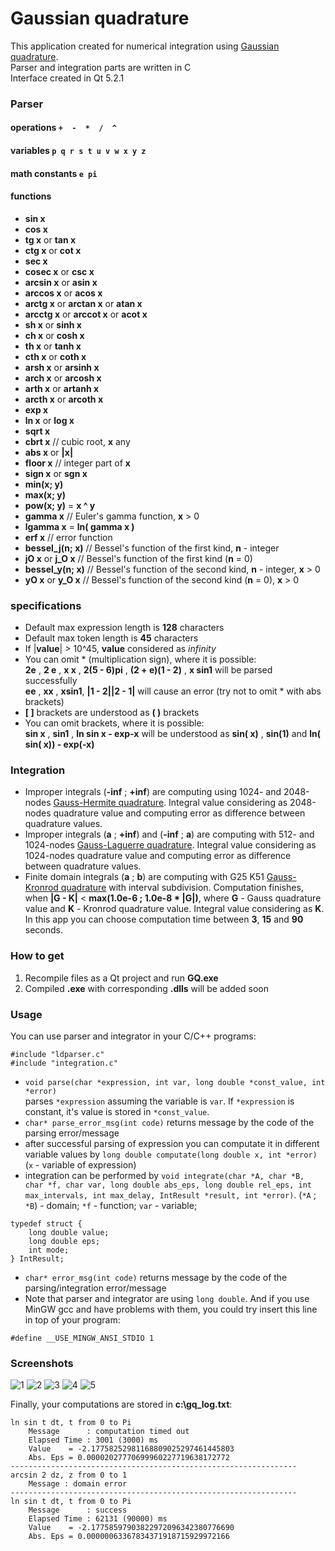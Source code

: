 # Gaussian quadrature

This application created for numerical integration using [Gaussian quadrature](http://en.wikipedia.org/wiki/Gaussian_quadrature).  
Parser and integration parts are written in C  
Interface created in Qt 5.2.1  

### Parser

#### operations  `+  -  *  /  ^`  
#### variables  `p q r s t u v w x y z`  
#### math constants  `e pi`  
#### functions

 - **sin x**  
 - **cos x**  
 - **tg x** or **tan x**  
 - **ctg x** or **cot x**  
 - **sec x**  
 - **cosec x** or **csc x**  
 - **arcsin x** or **asin x**  
 - **arccos x** or **acos x**  
 - **arctg x** or **arctan x** or **atan x**  
 - **arcctg x** or **arccot x** or **acot x**  
 - **sh x** or **sinh x**  
 - **ch x** or **cosh x**  
 - **th x** or **tanh x**  
 - **cth x** or **coth x**  
 - **arsh x** or **arsinh x**  
 - **arch x** or **arcosh x**  
 - **arth x** or **artanh x**  
 - **arcth x** or **arcoth x**  
 - **exp x**  
 - **ln x** or **log x**  
 - **sqrt x**  
 - **cbrt x** // cubic root, **x** any  
 - **abs x** or **|x|**  
 - **floor x** // integer part of **x**  
 - **sign x** or **sgn x**  
 - **min(x; y)**  
 - **max(x; y)**  
 - **pow(x; y)** = **x ^ y** 
 - **gamma x** // Euler's gamma function, **x** > 0  
 - **lgamma x** = **ln( gamma x )**  
 - **erf x** // error function  
 - **bessel_j(n; x)** // Bessel's function of the first kind, **n** - integer  
 - **jO x** or **j_O x** // Bessel's function of the first kind (**n** = 0)  
 - **bessel_y(n; x)** // Bessel's function of the second kind, **n** - integer, **x** > 0  
 - **yO x** or **y_O x** // Bessel's function of the second kind (**n** = 0), **x** > 0  

### specifications

 * Default max expression length is **128** characters  
 * Default max token length is **45** characters  
 * If |**value**| > 10^45, **value** considered as *infinity*  
 * You can omit * (multiplication sign), where it is possible:    
     **2e** , **2 e** , **x x** , **2(5 - 6)pi** , **(2 + e)(1 - 2)** , **x sin1** will be parsed successfully    
     **ee** , **xx** , **xsin1**, **|1 - 2||2 - 1|** will cause an error (try not to omit * with abs brackets)  
 * **[ ]** brackets are understood as **( )** brackets  
 * You can omit brackets, where it is possible:  
     **sin x** , **sin1** , **ln sin x - exp-x** will be understood as **sin( x)** , **sin(1)** and **ln( sin( x)) - exp(-x)**  

### Integration
    
* Improper integrals (**-inf** ; **+inf**) are computing using 1024- and 2048-nodes [Gauss-Hermite quadrature](http://en.wikipedia.org/wiki/Gauss-Hermite_quadrature). Integral value considering as 2048-nodes quadrature value and computing error as difference between quadrature values.
* Improper integrals (**a** ; **+inf**) and (**-inf** ; **a**) are computing with 512- and 1024-nodes [Gauss-Laguerre quadrature](http://en.wikipedia.org/wiki/Gauss-Laguerre_quadrature). Integral value considering as 1024-nodes quadrature value and computing error as difference between quadrature values. 
* Finite domain integrals (**a** ; **b**) are computing with G25 K51 [Gauss-Kronrod quadrature](http://en.wikipedia.org/wiki/Gauss-Kronrod_quadrature) with interval subdivision. Computation finishes, when **|G - K|** < **max(1.0e-6 ; 1.0e-8 * |G|)**, where **G** - Gauss quadrature value and **K** - Kronrod quadrature value. Integral value considering as **K**. In this app you can choose computation time between **3**, **15** and **90** seconds.

### How to get

1. Recompile files as a Qt project and run **GQ.exe**
2. Compiled **.exe** with corresponding **.dlls** will be added soon

### Usage

You can use parser and integrator in your C/C++ programs:  
```
#include "ldparser.c"
#include "integration.c"
```
- `void parse(char *expression, int var, long double *const_value, int *error)`  
parses `*expression` assuming the variable is `var`. If `*expression` is constant, it's value is stored in `*const_value`.
- `char* parse_error_msg(int code)` returns message by the code of the parsing error/message
- after successful parsing of expression you can computate it in different variable values by   `long double computate(long double x, int *error)` (`x` - variable of expression)
- integration can be performed by `void integrate(char *A, char *B, char *f, char var, long double abs_eps, long double rel_eps, int max_intervals, int max_delay, IntResult *result, int *error)`. (`*A` ; `*B`) - domain; `*f` - function; `var` - variable;
```
typedef struct {
    long double value;
    long double eps;
    int mode;
} IntResult;
```
- `char* error_msg(int code)` returns message by the code of the parsing/integration error/message
- Note that parser and integrator are using `long double`. And if you use MinGW gcc and have problems with them, you could try insert this line in top of your program: 
```
#define __USE_MINGW_ANSI_STDIO 1
```

### Screenshots

![1](https://github.com/monstaHD/Gaussian_Quadrature/raw/master/screens/1.png)
![2](https://github.com/monstaHD/Gaussian_Quadrature/raw/master/screens/2.png)
![3](https://github.com/monstaHD/Gaussian_Quadrature/raw/master/screens/3.png)
![4](https://github.com/monstaHD/Gaussian_Quadrature/raw/master/screens/4.png)
![5](https://github.com/monstaHD/Gaussian_Quadrature/raw/master/screens/5.png)
 
Finally, your computations are stored in **c:\gq_log.txt**:
```
ln sin t dt, t from 0 to Pi
	Message      : computation timed out
	Elapsed Time : 3001 (3000) ms
	Value    = -2.17758252981168809025297461445803
	Abs. Eps = 0.00002027770699960227719638172772
----------------------------------------------------------------
arcsin 2 dz, z from 0 to 1
	Message : domain error
----------------------------------------------------------------
ln sin t dt, t from 0 to Pi
	Message      : success
	Elapsed Time : 62131 (90000) ms
	Value    = -2.17758597903822972096342380776690
	Abs. Eps = 0.00000063367834371918715929972166
```
